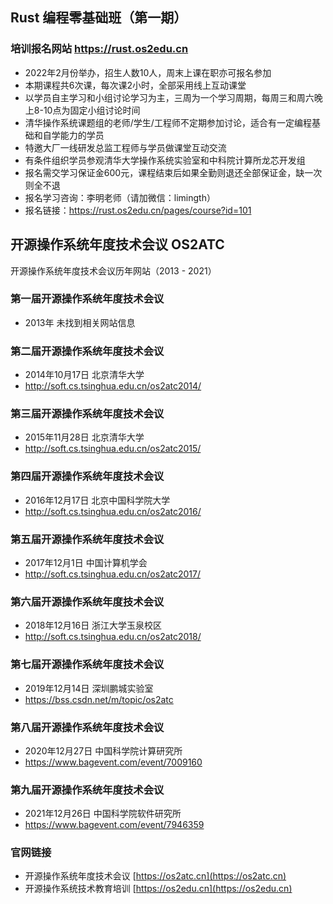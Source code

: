 
## Rust 编程零基础班（第一期）
### 培训报名网站 https://rust.os2edu.cn
* 2022年2月份举办，招生人数10人，周末上课在职亦可报名参加
* 本期课程共6次课，每次课2小时，全部采用线上互动课堂
* 以学员自主学习和小组讨论学习为主，三周为一个学习周期，每周三和周六晚上8-10点为固定小组讨论时间
* 清华操作系统课题组的老师/学生/工程师不定期参加讨论，适合有一定编程基础和自学能力的学员
* 特邀大厂一线研发总监工程师与学员做课堂互动交流
* 有条件组织学员参观清华大学操作系统实验室和中科院计算所龙芯开发组
* 报名需交学习保证金600元，课程结束后如果全勤则退还全部保证金，缺一次则全不退
* 报名学习咨询：李明老师（请加微信：limingth）
* 报名链接：<https://rust.os2edu.cn/pages/course?id=101>

## 开源操作系统年度技术会议 OS2ATC
开源操作系统年度技术会议历年网站（2013 - 2021） 

### 第一届开源操作系统年度技术会议
* 2013年 未找到相关网站信息

### 第二届开源操作系统年度技术会议
* 2014年10月17日 北京清华大学  
* <http://soft.cs.tsinghua.edu.cn/os2atc2014/>

### 第三届开源操作系统年度技术会议
* 2015年11月28日 北京清华大学  
* <http://soft.cs.tsinghua.edu.cn/os2atc2015/>

### 第四届开源操作系统年度技术会议
* 2016年12月17日 北京中国科学院大学  
* <http://soft.cs.tsinghua.edu.cn/os2atc2016/>

### 第五届开源操作系统年度技术会议
* 2017年12月1日 中国计算机学会  
* <http://soft.cs.tsinghua.edu.cn/os2atc2017/>

### 第六届开源操作系统年度技术会议
* 2018年12月16日 浙江大学玉泉校区  
* <http://soft.cs.tsinghua.edu.cn/os2atc2018/>

### 第七届开源操作系统年度技术会议
* 2019年12月14日 深圳鹏城实验室  
* <https://bss.csdn.net/m/topic/os2atc>

### 第八届开源操作系统年度技术会议
* 2020年12月27日 中国科学院计算研究所  
* <https://www.bagevent.com/event/7009160>

### 第九届开源操作系统年度技术会议
* 2021年12月26日 中国科学院软件研究所  
* <https://www.bagevent.com/event/7946359>

### 官网链接
* 开源操作系统年度技术会议 [https://os2atc.cn](https://os2atc.cn)
* 开源操作系统技术教育培训 [https://os2edu.cn](https://os2edu.cn)

